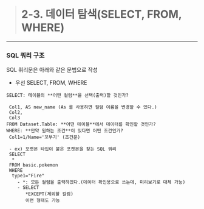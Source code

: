 > # 2-3. 데이터 탐색(SELECT, FROM, WHERE)
---
### SQL 쿼리 구조
SQL 쿼리문은 아래와 같은 문법으로 작성
- 우선 SELECT, FROM, WHERE
```
SELECT: 테이블의 **어떤 컬럼**을 선택(출력)할 것인가?

 Col1, AS new_name (As 를 사용하면 컬럼 이름을 변경할 수 있다.)
 Col2,
 Col3
FROM Dataset.Table: **어떤 테이블**에서 데이터를 확인할 것인가?
WHERE: **만약 원하는 조건**이 있다면 어떤 조건인가?
 Col1=1/Name='꼬부기' (조건문)

 - ex) 포켓몬 타입이 붙은 포켓몬을 찾는 SQL 쿼리
 SELECT
  * 
 FROM basic.pokemon
 WHERE
  type1="Fire"
    - *: 모든 컬럼을 출력하겠다.(데이터 확인용으로 쓰는데, 미리보기로 대체 가능)
    - SELECT
       *EXCEPT(제외할 컬럼)
       이런 형태도 가능
